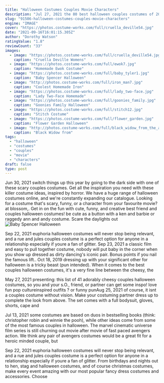 ```yaml
---
title: "Halloween Costumes Couples Movie Characters"
description: "Jul 27, 2021 the 80 best halloween couples costumes of 2021; the 30 best movie couples halloween costumes; the most creative group halloween costumes; the best 80s workout"
slug: "91506-halloween-costumes-couples-movie-characters"
engine: "IMAGE"
cover: "https://photos.costume-works.com/full/cruella_deville54.jpg"
date: "2021-09-16T16:01:15.305Z"
author: "Dorothy Watson"
ratingValue: "1.8"
reviewCount: "33"
images:
  - image: "https://photos.costume-works.com/full/cruella_deville54.jpg"
    caption: "Cruella Deville Womens"
  - image: "https://photos.costume-works.com/full/ewok7.jpg"
    caption: "Homemade Ewok Costume"
  - image: "https://photos.costume-works.com/full/baby_tyler1.jpg"
    caption: "Baby Spencer Halloween"
  - image: "http://photos.costume-works.com/full/iron_man7.jpg"
    caption: "Coolest Homemade Iron"
  - image: "https://photos.costume-works.com/full/lady_two-face.jpg"
    caption: "Lady Two-Face Homemade"
  - image: "https://photos.costume-works.com/full/goonies_family.jpg"
    caption: "Goonies Family Halloween"
  - image: "https://photos.costume-works.com/full/stitch12.jpg"
    caption: "Stitch Costume"
  - image: "https://photos.costume-works.com/full/flower_garden.jpg"
    caption: "Flower Garden Halloween"
  - image: "http://photos.costume-works.com/full/black_widow_from_the_avengers.jpg"
    caption: "Black Widow from"
tags:
  - "halloween"
  - "costumes"
  - "couples"
  - "movie"
  - "characters"
draft: false
type: post
---
```


Jun 30, 2021 switch things up this year by going to the dark side with one of these scary couples costumes. Get all the inspiration you need with these killer costume ideas, inspired by horror. We have a huge range of halloween costumes online, and we're constantly expanding our catalogue. Looking for a costume that's scary, funny, or a character from your favourite movie? at blossom,. Get in on the fun with cute, funny, and creative best friend and couples halloween costumes! be cute as a button with a ken and barbie or raggedy ann and andy costume. Scare the daylights out
![Baby Spencer Halloween](https://photos.costume-works.com/full/baby_tyler1.jpg "Baby Spencer Halloween")

Sep 22, 2021 euphoria halloween costumes will never stop being relevant, and a rue and jules couples costume is a perfect option for anyone in a relationship  especially if youre a fan of glitter. Sep 23, 2021 a classic film and easy to pull together costume, nobody will put baby in the corner when you show up dressed as dirty dancing&#39;s iconic pair. Bonus points if you nail the famous lift.. Oct 18, 2019 dressing up with your significant other for halloween is a tricky beast (pun intended). When it comes to the best couples halloween costumes, it&#39;s a very fine line between the cheesy, the
<!--inArticleAds-->

<!--galleryOne-->

May 27, 2021 presenting: this list of 41 adorably cheesy couples halloween costumes, so you and your s.O., friend, or partner can get some inspo! love fun pop cultureinspired outfits ? or funny punAug 25, 2021 of course, it isnt a couples costume without vision. Make your costuming partner dress up to complete the look from above. The set comes with a full bodysuit, gloves, shorts, cape and
<!--inArticleAds-->

<!--galleryTwo-->

Jul 13, 2021 some costumes are based on duos in bestselling books (think: christopher robin and winnie the pooh), while other ideas come from some of the most famous couples in halloween. The marvel cinematic universe film series is still churning out movie after movie of fast paced avengers action. We think any pair of avengers costumes would be a great fit for a heroic minded couple, but
<!--galleryThree-->

Sep 22, 2021 euphoria halloween costumes will never stop being relevant, and a rue and jules couples costume is a perfect option for anyone in a relationship  especially if youre a fan of glitter. From birthdays and nights out to hen, stag and halloween costumes, and of course christmas costumes, make every event amazing with our most popular fancy dress costumes and accessories. Choose